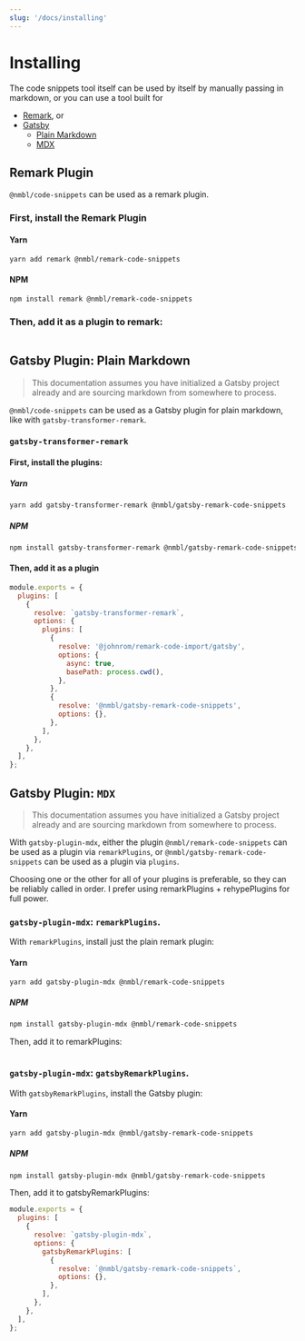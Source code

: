 ```yaml
---
slug: '/docs/installing'
---
```


# Installing

The code snippets tool itself can be used by itself by manually passing in markdown, or you can use a tool built for

- [Remark](#remark-plugin), or
- [Gatsby](#gatsby-plugin)
  - [Plain Markdown](#gatsby-plugin-plain-markdown)
  - [MDX](#gatsby-plugin-mdx)

## Remark Plugin

`@nmbl/code-snippets` can be used as a remark plugin.

### First, install the Remark Plugin

#### Yarn

```sh
yarn add remark @nmbl/remark-code-snippets
```

#### NPM

```sh
npm install remark @nmbl/remark-code-snippets
```

### Then, add it as a plugin to remark:

```ts file=../remark-code-snippets/tests/integration.test.ts snippet=remark-plugin

```

## Gatsby Plugin: Plain Markdown

> This documentation assumes you have initialized a Gatsby project already and are sourcing markdown from somewhere to process.

`@nmbl/code-snippets` can be used as a Gatsby plugin for plain markdown, like with `gatsby-transformer-remark`.

### `gatsby-transformer-remark`

#### First, install the plugins:

##### Yarn

```sh
yarn add gatsby-transformer-remark @nmbl/gatsby-remark-code-snippets
```

##### NPM

```sh
npm install gatsby-transformer-remark @nmbl/gatsby-remark-code-snippets
```

#### Then, add it as a plugin

```js
module.exports = {
  plugins: [
    {
      resolve: `gatsby-transformer-remark`,
      options: {
        plugins: [
          {
            resolve: '@johnrom/remark-code-import/gatsby',
            options: {
              async: true,
              basePath: process.cwd(),
            },
          },
          {
            resolve: '@nmbl/gatsby-remark-code-snippets',
            options: {},
          },
        ],
      },
    },
  ],
};
```

## Gatsby Plugin: `MDX`

> This documentation assumes you have initialized a Gatsby project already and are sourcing markdown from somewhere to process.

With `gatsby-plugin-mdx`, either the plugin `@nmbl/remark-code-snippets` can be used as a plugin via `remarkPlugins`, or `@nmbl/gatsby-remark-code-snippets` can be used as a plugin via `plugins`.

Choosing one or the other for all of your plugins is preferable, so they can be reliably called in order. I prefer using remarkPlugins + rehypePlugins for full power.

### `gatsby-plugin-mdx`: `remarkPlugins`.

With `remarkPlugins`, install just the plain remark plugin:

#### Yarn

```sh
yarn add gatsby-plugin-mdx @nmbl/remark-code-snippets
```

##### NPM

```sh
npm install gatsby-plugin-mdx @nmbl/remark-code-snippets
```

Then, add it to remarkPlugins:

```js file=../code-snippets-website/gatsby-config.js snippet=gatsby-plugin-mdx--remarkPlugins

```

### `gatsby-plugin-mdx`: `gatsbyRemarkPlugins`.

With `gatsbyRemarkPlugins`, install the Gatsby plugin:

#### Yarn

```sh
yarn add gatsby-plugin-mdx @nmbl/gatsby-remark-code-snippets
```

##### NPM

```sh
npm install gatsby-plugin-mdx @nmbl/gatsby-remark-code-snippets
```

Then, add it to gatsbyRemarkPlugins:

```js
module.exports = {
  plugins: [
    {
      resolve: `gatsby-plugin-mdx`,
      options: {
        gatsbyRemarkPlugins: [
          {
            resolve: `@nmbl/gatsby-remark-code-snippets`,
            options: {},
          },
        ],
      },
    },
  ],
};
```
